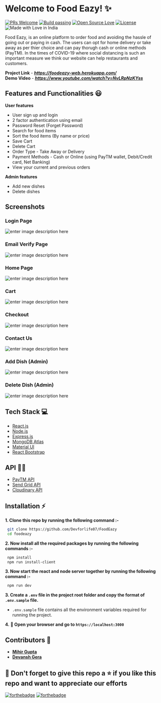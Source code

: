 # Welcome to Food Eazy! ✨
[![PRs Welcome](https://img.shields.io/badge/PRs-welcome-brightgreen.svg?style=flat-square)](https://foodeazy.herokuapp.com/)&nbsp;[![Build passing](https://img.shields.io/badge/Build-Passing-brightgreen.svg?style=flat-square)](https://foodeazy.herokuapp.com/)&nbsp;[![Open Source Love](https://badges.frapsoft.com/os/v1/open-source.svg?v=102)](https://foodeazy.herokuapp.com/)&nbsp;[![License](https://img.shields.io/badge/license-MIT-brightgreen)](https://foodeazy.herokuapp.com/)&nbsp;![Made with Love in India](https://madewithlove.org.in/badge.svg)

Food Eazy, is an online platform to order food and avoiding the hassle of going out or paying in cash. The users can opt for home delivery or take away as per thier choice and can pay thorugh cash or online methods (PayTM). In the times of COVID-19 where social distancing is such an important measure we think our website can help restaurants and customers.

**Project Link** - ***https://foodeazy-web.herokuapp.com/***
<br />
**Demo Video** - ***https://www.youtube.com/watch?v=NvLRpNzKYss***



## Features and Functionalities 😃
**User features**
 - User sign up and login
 - 2 factor authentication using email
 - Password Reset (Forget Password)
 - Search for food items
 - Sort the food items (By name or price)
 - Save Cart
 - Delete Cart
 - Order Type - Take Away or Delivery
 - Payment Methods - Cash or Online (using PayTM wallet, Debit/Credit card, Net Banking)
 - View your current and previous orders
 
 **Admin features** 
 
 - Add new dishes
 - Delete dishes
 ## Screenshots
 ### Login Page
 ![enter image description here](https://raw.githubusercontent.com/mihir0699/FoodEazy/master/readme_images/login.png?token=ALT5AMEK4CX7HVYASAKMCP3BL22BY)
### Email Verify Page
![enter image description here](https://raw.githubusercontent.com/mihir0699/FoodEazy/master/readme_images/verify.png?token=ALT5AMFPEOQAAI7VQVV56XTBL22EA)
### Home Page
![enter image description here](https://raw.githubusercontent.com/mihir0699/FoodEazy/master/readme_images/menu.png?token=ALT5AMA2CGEZZGVVZ2DJPE3BL22FW)

### Cart
![enter image description here](https://raw.githubusercontent.com/mihir0699/FoodEazy/master/readme_images/cart.png?token=ALT5AMHY64MUDVC5BWYDE6LBL22HC)

### Checkout
![enter image description here](https://raw.githubusercontent.com/mihir0699/FoodEazy/master/readme_images/checkout.png?token=ALT5AMF45WBP3N4WOPY3G4LBL22IU)
### Contact Us
![enter image description here](https://raw.githubusercontent.com/Devforlife07/FoodEazy/master/readme_images/contact_us.png)
### Add Dish (Admin)
![enter image description here](https://raw.githubusercontent.com/mihir0699/FoodEazy/master/readme_images/add_dish.png?token=ALT5AMHASSDL3WCV2BVKP4DBL22JW)
### Delete Dish (Admin)
![enter image description here](https://raw.githubusercontent.com/mihir0699/FoodEazy/master/readme_images/delete_items.png?token=ALT5AMFDKCVU3E44IGHROLDBL22LA)
## Tech Stack 💻

 - [React.js](https://reactjs.org/)
 - [Node.js](https://nodejs.org/en/)
 - [Express.js](https://expressjs.com/)
 - [MongoDB Atlas](https://www.mongodb.com/cloud/atlas)
 - [Material UI](https://material-ui.com/)
 - [React Bootstrap](https://react-bootstrap.github.io/)

## API :man_technologist:

 - [PayTM API](https://developer.paytm.com/docs/)
 - [Send Grid  API](https://sendgrid.com/)
 - [Cloudinary API](https://cloudinary.com/)

## Installation :zap:

 **1. Clone this repo by running the following command :-**
 ```bash
  git clone https://github.com/Devforlife07/FoodEazy
  cd foodeazy
 ```
 
 **2. Now install all the required packages by running the following commands :-**
 ```bash
  npm install 
  npm run install-client
 ```
 **3. Now start the react and node server together by running the following command :-**
 ```bash
  npm run dev
 ```
 **3. Create a `.env` file in the project root folder and copy the format of `.env.sample` file.**

   - `.env.sample` file contains all the environment variables required for running the project.
   
   
 **4.** **🎉  Open your browser and go to  `https://localhost:3000`**
 
## Contributors 🤝
 - [**Mihir Gupta**](https://github.com/mihir0699)  
 - [**Devansh Gera**](https://github.com/Devforlife07)
 
 
## 🤩 Don't forget to give this repo a ⭐ if you like this repo and want to appreciate our efforts
 

[![forthebadge](https://forthebadge.com/images/badges/built-with-love.svg)](https://forthebadge.com)
[![forthebadge](https://forthebadge.com/images/badges/built-by-developers.svg)](https://forthebadge.com)


